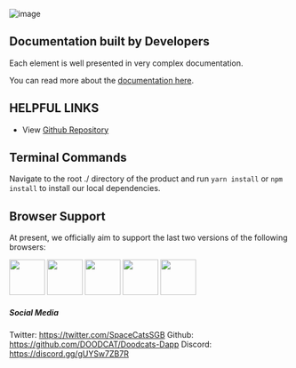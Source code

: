![image](https://user-images.githubusercontent.com/104538616/203418398-7fc07056-c791-4566-9238-6596a93f049e.png)

## Documentation built by Developers

Each element is well presented in very complex documentation.

You can read more about the [documentation here](https://www.creative-tim.com/learning-lab/react/overview/material-dashboard/).

## HELPFUL LINKS

- View [Github Repository](https://github.com/lukaskelley/DOODCAT-FE)

## Terminal Commands

Navigate to the root ./ directory of the product and run `yarn install` or `npm install` to install our local dependencies.

## Browser Support

At present, we officially aim to support the last two versions of the following browsers:

<img src="https://s3.amazonaws.com/creativetim_bucket/github/browser/chrome.png" width="64" height="64"> <img src="https://s3.amazonaws.com/creativetim_bucket/github/browser/firefox.png" width="64" height="64"> <img src="https://s3.amazonaws.com/creativetim_bucket/github/browser/edge.png" width="64" height="64"> <img src="https://s3.amazonaws.com/creativetim_bucket/github/browser/safari.png" width="64" height="64"> <img src="https://s3.amazonaws.com/creativetim_bucket/github/browser/opera.png" width="64" height="64">

##### Social Media

Twitter: <https://twitter.com/SpaceCatsSGB>
Github: <https://github.com/DOODCAT/Doodcats-Dapp>
Discord: <https://discord.gg/gUYSw7ZB7R>
